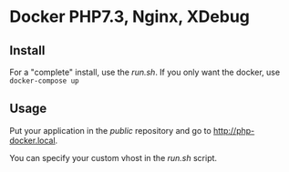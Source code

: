 # Docker PHP7.3, Nginx, XDebug

## Install

For a "complete" install, use the *run.sh*.
If you only want the docker, use ```docker-compose up```

## Usage
Put your application in the *public* repository and go to http://php-docker.local.

You can specify your custom vhost in the *run.sh* script.